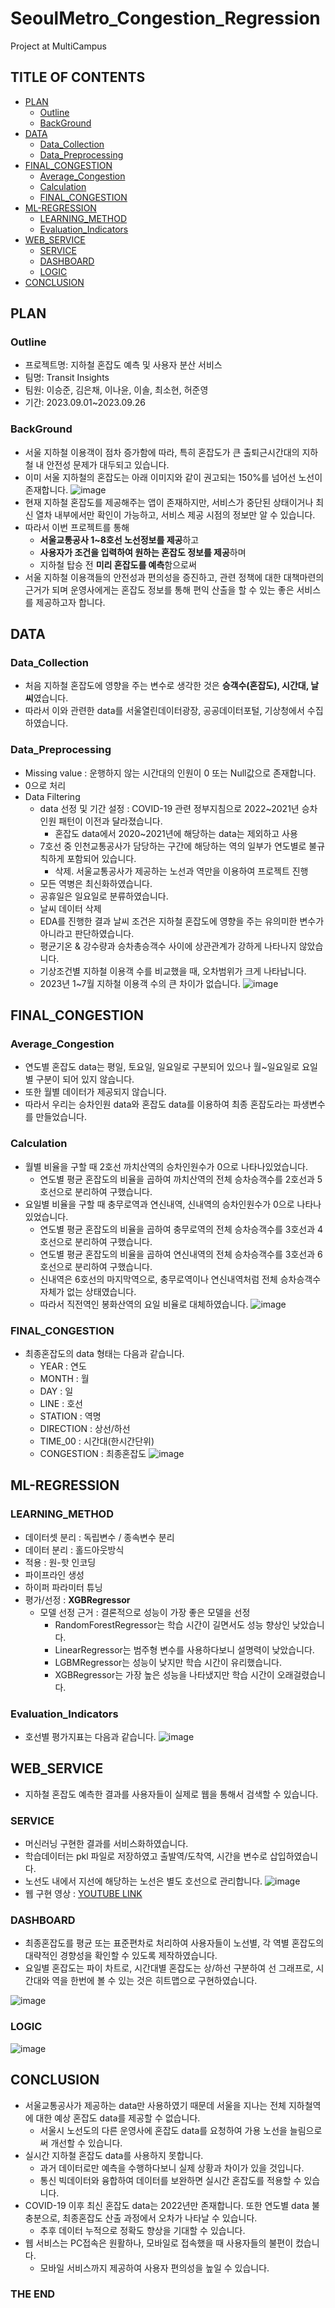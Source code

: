# SeoulMetro_Congestion_Regression
Project at MultiCampus 

## TITLE OF CONTENTS
- [PLAN](#PLAN)
  - [Outline](#Outline)
  - [BackGround](#BackGround)  
- [DATA](#DATA)
  - [Data_Collection](#Data_Collection)
  - [Data_Preprocessing](#Data_Preprocessing)
- [FINAL_CONGESTION](#FINAL_CONGESTION)
  - [Average_Congestion](#Average_Congestion)
  - [Calculation](#Calculation)
  - [FINAL_CONGESTION](#FINAL_CONGESTION)
- [ML-REGRESSION](#ML-REGRESSION)
  - [LEARNING_METHOD](#LEARNING_METHOD)
  - [Evaluation_Indicators](#Evaluation_Indicators)
- [WEB_SERVICE](#WEB_SERVICE)
  - [SERVICE](#SERVICE)
  - [DASHBOARD](#DASHBOARD)
  - [LOGIC](#LOGIC)
- [CONCLUSION](#CONCLUSION)
  
## PLAN
### Outline
- 프로젝트명: 지하철 혼잡도 예측 및 사용자 분산 서비스
- 팀명: Transit Insights
- 팀원: 이승준, 김은채, 이나윤, 이솔, 최소현, 허준영
- 기간: 2023.09.01~2023.09.26

### BackGround
-  서울 지하철 이용객이 점차 증가함에 따라, 특히 혼잡도가 큰 출퇴근시간대의 지하철 내 안전성 문제가 대두되고 있습니다.
-  이미 서울 지하철의 혼잡도는 아래 이미지와 같이 권고되는 150%를 넘어선 노선이 존재합니다. 
 ![image](https://github.com/SSolLEE/SeoulMetro_Congestion_Regression/assets/139443410/0311a4fd-ae3e-4d0f-8538-c6cf9995bccc)
- 현재 지하철 혼잡도를 제공해주는 앱이 존재하지만, 서비스가 중단된 상태이거나 최신 열차 내부에서만 확인이 가능하고, 서비스 제공 시점의 정보만 알 수 있습니다.
- 따라서 이번 프로젝트를 통해
  - **서울교통공사 1~8호선 노선정보를 제공**하고
  - **사용자가 조건을 입력하여 원하는 혼잡도 정보를 제공**하며
  -  지하철 탑승 전 **미리 혼잡도를 예측**함으로써 
- 서울 지하철 이용객들의 안전성과 편의성을 증진하고, 관련 정책에 대한 대책마련의 근거가 되며 운영사에게는 혼잡도 정보를 통해 편익 산출을 할 수 있는 좋은 서비스를 제공하고자 합니다.
 
## DATA
### Data_Collection
- 처음 지하철 혼잡도에 영향을 주는 변수로 생각한 것은 **승객수(혼잡도), 시간대, 날씨**였습니다.
- 따라서 이와 관련한 data를 서울열린데이터광장, 공공데이터포털, 기상청에서 수집하였습니다.
 
### Data_Preprocessing
-  Missing value : 운행하지 않는 시간대의 인원이 0 또는 Null값으로 존재합니다.
  -  0으로 처리
- Data Filtering
  - data 선정 및 기간 설정 :  COVID-19 관련 정부지침으로 2022~2021년 승차인원 패턴이 이전과 달라졌습니다.
    - 혼잡도 data에서 2020~2021년에 해당하는 data는 제외하고 사용
  - 7호선 중 인천교통공사가 담당하는 구간에 해당하는 역의 일부가 연도별로 불규칙하게 포함되어 있습니다.
    - 삭제. 서울교통공사가 제공하는 노선과 역만을 이용하여 프로젝트 진행
  - 모든 역병은 최신화하였습니다.
  - 공휴일은 일요일로 분류하였습니다. 
  -  날씨 데이터 삭제
    - EDA를 진행한 결과 날씨 조건은 지하철 혼잡도에 영향을 주는 유의미한 변수가 아니라고 판단하였습니다.
    - 평균기온 & 강수량과 승차총승객수 사이에 상관관계가 강하게 나타나지 않았습니다.
    - 기상조건별 지하철 이용객 수를 비교했을 때, 오차범위가 크게 나타납니다.
    - 2023년 1~7월 지하철 이용객 수의 큰 차이가 없습니다.
      ![image](https://github.com/SSolLEE/SeoulMetro_Congestion_Regression/assets/139443410/eaeb661f-3e34-4854-a24c-cf9102d340d0)

## FINAL_CONGESTION
### Average_Congestion
- 연도별 혼잡도 data는 평일, 토요일, 일요일로 구분되어 있으나 월~일요일로 요일별 구분이 되어 있지 않습니다.
- 또한 월별 데이터가 제공되지 않습니다.
- 따라서 우리는 승차인원 data와 혼잡도 data를 이용하여 최종 혼잡도라는 파생변수를 만들었습니다.
 
### Calculation
- 월별 비율을 구할 때 2호선 까치산역의 승차인원수가 0으로 나타나있었습니다. 
  - 연도별 평균 혼잡도의 비율을 곱하여 까치산역의 전체 승차승객수를 2호선과 5호선으로 분리하여 구했습니다.
- 요일별 비율을 구할 때 충무로역과 연신내역, 신내역의 승차인원수가 0으로 나타나있었습니다. 
  - 연도별 평균 혼잡도의 비율을 곱하여 충무로역의 전체 승차승객수를 3호선과 4호선으로 분리하여 구했습니다. 
  - 연도별 평균 혼잡도의 비율을 곱하여 연신내역의 전체 승차승객수를 3호선과 6호선으로 분리하여 구했습니다. 
  - 신내역은 6호선의 마지막역으로, 충무로역이나 연신내역처럼 전체 승차승객수 자체가 없는 상태였습니다.
  - 따라서 직전역인 봉화산역의 요일 비율로 대체하였습니다. 
![image](https://github.com/SSolLEE/SeoulMetro_Congestion_Regression/assets/139443410/b190cdf5-8ffd-48b1-97a2-87ab1807f8fd)

### FINAL_CONGESTION
- 최종혼잡도의 data 형태는 다음과 같습니다.
  - YEAR : 연도
  - MONTH : 월
  - DAY : 일
  - LINE : 호선
  - STATION : 역명
  - DIRECTION : 상선/하선
  - TIME_00 : 시간대(한시간단위)
  - CONGESTION : 최종혼잡도
 ![image](https://github.com/SSolLEE/SeoulMetro_Congestion_Regression/assets/139443410/02d317e9-05c0-464b-a304-4aeb0e60cf8f)

## ML-REGRESSION
### LEARNING_METHOD
- 데이터셋 분리 : 독립변수 / 종속변수 분리
- 데이터 분리 : 홀드아웃방식
- 적용 : 원-핫 인코딩
- 파이프라인 생성
- 하이퍼 파라미터 튜닝
- 평가/선정 : **XGBRegressor**
  - 모델 선정 근거 : 결론적으로 성능이 가장 좋은 모델을 선정
    - RandomForestRegressor는 학습 시간이 길면서도 성능 향상인 낮았습니다.
    - LinearRegressor는 범주형 변수를 사용하다보니 설명력이 낮았습니다.
    - LGBMRegressor는 성능이 낮지만 학습 시간이 유리했습니다.
    - XGBRegressor는 가장 높은 성능을 나타냈지만 학습 시간이 오래걸렸습니다.
### Evaluation_Indicators
- 호선별 평가지표는 다음과 같습니다.
  ![image](https://github.com/SSolLEE/SeoulMetro_Congestion_Regression/assets/139443410/4683e542-6929-421e-baad-620ad908bad5)

## WEB_SERVICE
- 지하철 혼잡도 예측한 결과를 사용자들이 실제로 웹을 통해서 검색할 수 있습니다.
### SERVICE
- 머신러닝 구현한 결과를 서비스화하였습니다.
- 학습데이터는 pkl 파일로 저장하였고 출발역/도착역, 시간을 변수로 삽입하였습니다.
- 노선도 내에서 지선에 해당하는 노선은 별도 호선으로 관리합니다.
  ![image](https://github.com/SSolLEE/SeoulMetro_Congestion_Regression/assets/139443410/39274d3d-1dc5-4b87-a14d-9b20d1f2dc37)
- 웹 구현 영상 : [YOUTUBE LINK](https://www.youtube.com/watch?v=phZRdA8Wsik)

### DASHBOARD
- 최종혼잡도를 평균 또는 표준편차로 처리하여 사용자들이 노선별, 각 역별 혼잡도의 대략적인 경향성을 확인할 수 있도록 제작하였습니다.
- 요일별 혼잡도는 파이 차트로, 시간대별 혼잡도는 상/하선 구분하여 선 그래프로, 시간대와 역을 한번에 볼 수 있는 것은 히트맵으로 구현하였습니다.
  
![image](https://github.com/SSolLEE/SeoulMetro_Congestion_Regression/assets/139443410/72104785-dc4e-4192-a893-bb231a147165)

### LOGIC
![image](https://github.com/SSolLEE/SeoulMetro_Congestion_Regression/assets/139443410/ab97fcfb-1795-48a7-8151-12b17277d71a)

## CONCLUSION
- 서울교통공사가 제공하는 data만 사용하였기 때문데 서울을 지나는 전체 지하철역에 대한 예상 혼잡도 data를 제공할 수 없습니다.
  - 서울시 노선도의 다른 운영사에 혼잡도 data를 요청하여 가용 노선을 늘림으로써 개선할 수 있습니다.
- 실시간 지하철 혼잡도 data를 사용하지 못합니다.
  - 과거 데이터로만 예측을 수행하다보니 실제 상황과 차이가 있을 것입니다.
  - 통신 빅데이터와 융합하여 데이터를 보완하면 실시간 혼잡도를 적용할 수 있습니다. 
- COVID-19 이후 최신 혼잡도 data는 2022년만 존재합니다. 또한 연도별 data 불충분으로, 최종혼잡도 산출 과정에서 오차가 나타날 수 있습니다.
  - 추후 데이터 누적으로 정확도 향상을 기대할 수 있습니다. 
- 웹 서비스는 PC접속은 원활하나, 모바일로 접속했을 때 사용자들의 불편이 컸습니다.
  - 모바일 서비스까지 제공하여 사용자 편의성을 높일 수 있습니다.
  
### THE END ####
